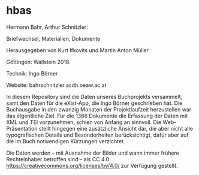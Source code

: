 # hbas
Hermann Bahr, Arthur Schnitzler: 

Briefwechsel, Materialien, Dokumente

Herausgegeben von Kurt Ifkovits und Martin Anton Müller

Göttingen: Wallstein 2018.

Technik: Ingo Börner

Website: bahrschnitzler.acdh.oeaw.ac.at

In diesem Repository sind die Daten unseres Buchprojekts versammelt, samt den Daten für die eXist-App, die Ingo Börner geschrieben hat. Die Buchausgabe in den zwanzig Monaten der Projektlaufzeit herzustellen war das eigentliche Ziel. Für die 1366 Dokumente die Erfassung der Daten mit XML und TEI vorzunehmen, schien von Anfang an sinnvoll. Die Web-Präsentation stellt hingegen eine zusätzliche Ansicht dar, die aber nicht alle typografischen Details und Besonderheiten berücksichtigt, dafür aber auf die im Buch notwendigen Kürzungen verzichtet.

Die Daten werden – mit Ausnahme der Bilder und wann immer frühere Rechteinhaber betroffen sind – als CC 4.0 https://creativecommons.org/licenses/by/4.0/ zur Verfügung gestellt. 

